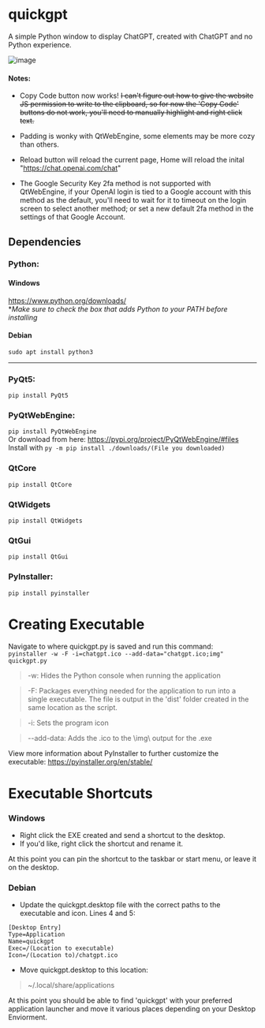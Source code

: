 # quickgpt
A simple Python window to display ChatGPT, created with ChatGPT and no Python experience.

![image](https://user-images.githubusercontent.com/80355486/213033246-91d659f4-5360-42b5-8cbc-f8c48bef4e84.png)

#### Notes:
- Copy Code button now works! ~~I can't figure out how to give the website JS permission to write to the clipboard, so for now the 'Copy Code' buttons do not work, you'll need to manually highlight and right click text.~~

- Padding is wonky with QtWebEngine, some elements may be more cozy than others. 

- Reload button will reload the current page, Home will reload the inital "https://chat.openai.com/chat"

- The Google Security Key 2fa method is not supported with QtWebEngine, if your OpenAI login is tied to a Google account with this method as the default, you'll need to wait for it to timeout on the login screen to select another method; or set a new default 2fa method in the settings of that Google Account.

## Dependencies

### Python: ### 

#### Windows ####
 
https://www.python.org/downloads/  
**Make sure to check the box that adds Python to your PATH before installing*  

#### Debian ####

```sudo apt install python3```  
___

### PyQt5: ###  
```pip install PyQt5```

### PyQtWebEngine: ###  
```pip install PyQtWebEngine```  
Or download from here: https://pypi.org/project/PyQtWebEngine/#files  
Install with
```py -m pip install ./downloads/(File you downloaded)```

### QtCore ###
```pip install QtCore```

### QtWidgets ###
```pip install QtWidgets```

### QtGui ###
```pip install QtGui```

### PyInstaller: ###  
```pip install pyinstaller```


# Creating Executable 
Navigate to where quickgpt.py is saved and run this command:  
```pyinstaller -w -F -i=chatgpt.ico --add-data="chatgpt.ico;img" quickgpt.py```
  
> -w: Hides the Python console when running the application

> -F: Packages everything needed for the application to run into a single executable. The file is output in the 'dist' folder created in the same location as the script.

> -i: Sets the program icon

> --add-data: Adds the .ico to the \img\ output for the .exe

View more information about PyInstaller to further customize the executable: https://pyinstaller.org/en/stable/

# Executable Shortcuts
### Windows
- Right click the EXE created and send a shortcut to the desktop. 
- If you'd like, right click the shortcut and rename it.

At this point you can pin the shortcut to the taskbar or start menu, or leave it on the desktop.

### Debian
- Update the quickgpt.desktop file with the correct paths to the executable and icon. Lines 4 and 5:
```
[Desktop Entry]
Type=Application
Name=quickgpt
Exec=/(Location to executable)
Icon=/(Location to)/chatgpt.ico
```

- Move quickgpt.desktop to this location:
> ~/.local/share/applications

At this point you should be able to find 'quickgpt' with your preferred application launcher and move it various places depending on your Desktop Enviorment. 
